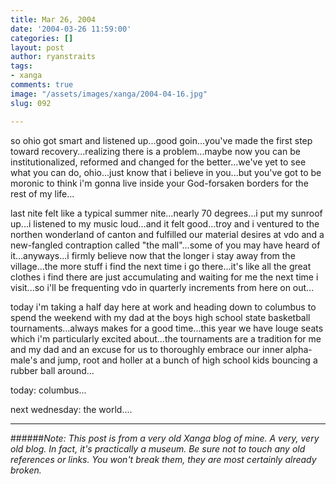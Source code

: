 ```yaml
---
title: Mar 26, 2004
date: '2004-03-26 11:59:00'
categories: []
layout: post
author: ryanstraits
tags:
- xanga
comments: true
image: "/assets/images/xanga/2004-04-16.jpg"
slug: 092

---
```

so ohio got smart and listened up...good goin...you've made the first step toward recovery...realizing there is a problem...maybe now you can be institutionalized, reformed and changed for the better...we've yet to see what you can do, ohio...just know that i believe in you...but you've got to be moronic to think i'm gonna live inside your God-forsaken borders for the rest of my life...

<!-- break -->

last nite felt like a typical summer nite...nearly 70 degrees...i put my sunroof up...i listened to my music loud...and it felt good...troy and i ventured to the northen wonderland of canton and fulfilled our material desires at vdo and a new-fangled contraption called "the mall"...some of you may have heard of it...anyways...i firmly believe now that the longer i stay away from the village...the more stuff i find the next time i go there...it's like all the great clothes i find there are just accumulating and waiting for me the next time i visit...so i'll be frequenting vdo in quarterly increments from here on out...

today i'm taking a half day here at work and heading down to columbus to spend the weekend with my dad at the boys high school state basketball tournaments...always makes for a good time...this year we have louge seats which i'm particularly excited about...the tournaments are a tradition for me and my dad and an excuse for us to thoroughly embrace our inner alpha-male's and jump, root and holler at a bunch of high school kids bouncing a rubber ball around...

today: columbus...

next wednesday: the world....

---

######*Note: This post is from a very old Xanga blog of mine. A very, very old blog. In fact, it's practically a museum. Be sure not to touch any old references or links. You won't break them, they are most certainly already broken.*